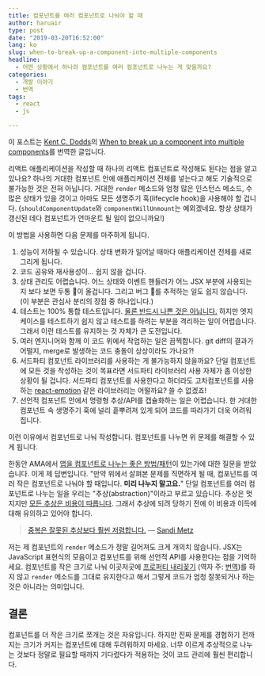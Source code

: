 ```yaml
---
title: 컴포넌트를 여러 컴포넌트로 나눠야 할 때
author: haruair
type: post
date: "2019-03-20T16:52:00"
lang: ko
slug: when-to-break-up-a-component-into-multiple-components
headline:
  - 어떤 상황에서 하나의 컴포넌트를 여러 컴포넌트로 나누는 게 맞을까요?
categories:
  - 개발 이야기
  - 번역
tags:
  - react
  - js

---
```


<div class="translation-note">

이 포스트는 [Kent C. Dodds](https://twitter.com/kentcdodds)의 [When to break up a component into multiple components](https://kentcdodds.com/blog/when-to-break-up-a-component-into-multiple-components)를 번역한 글입니다.

</div>

리액트 애플리케이션을 작성할 때 하나의 리액트 컴포넌트로 작성해도 된다는 점을 알고 있나요? 하나의 거대한 컴포넌트 안에 애플리케이션 전체를 넣는다고 해도 기술적으로 불가능한 것은 전혀 아닙니다. 거대한 `render` 메소드와 엄청 많은 인스턴스 메소드, 수많은 상태가 있을 것이고 아마도 모든 생명주기 훅(lifecycle hook)을 사용해야 할 겁니다. (`shouldComponentUpdate`와 `componentWillUnmount`는 예외겠네요. 항상 상태가 갱신된 데다 컴포넌트가 언마운트 될 일이 없으니까요!)

이 방법을 사용하면 다음 문제를 마주하게 됩니다.

1.  성능이 저하될 수 있습니다. 상태 변화가 일어날 때마다 애플리케이션 전체를 새로 그리게 됩니다.
2.  코드 공유와 재사용성이... 쉽지 않을 겁니다.
3.  상태 관리도 어렵습니다. 어느 상태와 이벤트 핸들러가 어느 JSX 부분에 사용되는지 보다 보면 두통 😬이 올겁니다. 그리고 버그 🐜를 추적하는 일도 쉽지 않습니다. (이 부분은 관심사 분리의 장점 중 하나입니다.)
4.  테스트는 100% 통합 테스트입니다. [물론 반드시 나쁜 것은 아닙니다.](http://kcd.im/write-tests) 하지만 엣지 케이스를 테스트하기 쉽지 않고 테스트를 하려는 부분을 격리하는 일이 어렵습니다. 그래서 이런 테스트를 유지하는 것 자체가 큰 도전입니다.
5.  여러 엔지니어와 함께 이 코드 위에서 작업하는 일은 끔찍합니다. git diff의 결과가 어떨지, merge로 발생하는 코드 충돌이 상상이라도 가나요?!
6.  서드파티 컴포넌트 라이브러리를 사용하는 게 불가능하지 않을까요? 단일 컴포넌트에 모든 것을 작성하는 것이 목표라면 서드파티 라이브러리 사용 자체가 좀 이상한 상황이 될 겁니다. 서드파티 컴포넌트를 사용한다고 하더라도 고차컴포넌트를 사용하는 [react-emotion](https://emotion.sh/) 같은 라이브러리는 어떨까요? 쓸 수 없겠죠!
7.  선언적 컴포넌트 안에서 명령형 추상/API를 캡슐화하는 일은 어렵습니다. 한 거대한 컴포넌트 속 생명주기 훅에 널리 흩뿌려져 있게 되어 코드를 따라가기 더욱 어려워집니다.

이런 이유에서 컴포넌트로 나눠 작성합니다. 컴포넌트를 나누면 위 문제를 해결할 수 있게 됩니다.

한동안 AMA에서 [앱을 컴포넌트로 나누는 좋은 방법/패턴](https://github.com/kentcdodds/ama/issues/399)이 있는가에 대한 질문을 받았습니다. 이게 제 답변입니다. "만약 위에서 살펴본 문제를 직면하게 될 때, 컴포넌트를 여러 작은 컴포넌트로 나눠야 할 때입니다. **미리 나누지 말고요.**" 단일 컴포넌트를 여러 컴포넌트로 나누는 일을 우리는 "추상(abstraction)"이라고 부르고 있습니다. 추상은 멋지지만 [모든 추상은 비용이 따릅니다](http://kcd.im/how-to-react). 그래서 추상에 되려 당하기 전에 이 비용과 이득에 대해 유의하고 있어야 합니다.

> [중복은 잘못된 추상보다 훨씬 저렴합니다.](https://www.sandimetz.com/blog/2016/1/20/the-wrong-abstraction) — [Sandi Metz](https://twitter.com/sandimetz)

저는 제 컴포넌트의 `render` 메소드가 정말 길어져도 크게 개의치 않습니다. JSX는 JavaScript 표현식의 모음이고 컴포넌트를 위해 선언적 API를 사용한다는 점을 기억하세요. 컴포넌트를 작은 크기로 나눠 이곳저곳에 [프로퍼티 내리꽂기](http://kcd.im/prop-drilling) (역자 주: [번역](https://edykim.com/ko/post/prop-drilling/))를 하지 않고 `render` 메소드를 그대로 유지한다고 해서 그렇게 코드가 엄청 잘못되거나 하는 것은 아니라는 의미입니다.

## 결론

컴포넌트를 더 작은 크기로 쪼개는 것은 자유입니다. 하지만 진짜 문제를 경험하기 전까지는 크기가 커지는 컴포넌트에 대해 두려워하지 마세요. 너무 이르게 추상적으로 나누는 것보다 정말로 필요할 때까지 기다렸다가 적용하는 것이 코드 관리에 훨씬 편리합니다.
